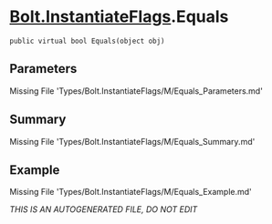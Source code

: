 # [Bolt.InstantiateFlags](Types/Bolt.InstantiateFlags.md).Equals
`public virtual bool Equals(object obj)`
## Parameters
Missing File 'Types/Bolt.InstantiateFlags/M/Equals_Parameters.md'
## Summary
Missing File 'Types/Bolt.InstantiateFlags/M/Equals_Summary.md'
## Example
Missing File 'Types/Bolt.InstantiateFlags/M/Equals_Example.md'

*THIS IS AN AUTOGENERATED FILE, DO NOT EDIT*
